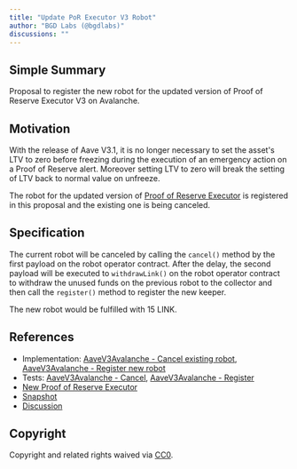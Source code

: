 ```yaml
---
title: "Update PoR Executor V3 Robot"
author: "BGD Labs (@bgdlabs)"
discussions: ""
---
```


## Simple Summary

Proposal to register the new robot for the updated version of Proof of Reserve Executor V3 on Avalanche.

## Motivation

With the release of Aave V3.1, it is no longer necessary to set the asset's LTV to zero before freezing during the execution of an emergency action on a Proof of Reserve alert. Moreover setting LTV to zero will break the setting of LTV back to normal value on unfreeze.

The robot for the updated version of [Proof of Reserve Executor](https://snowscan.xyz/address/0xb94e515615c244ab25f7a6e592e3cb7ee31e99f4) is registered in this proposal and the existing one is being canceled.

## Specification

The current robot will be canceled by calling the `cancel()` method by the first payload on the robot operator contract. After the delay, the second payload will be executed to `withdrawLink()` on the robot operator contract to withdraw the unused funds on the previous robot to the collector and then call the `register()` method to register the new keeper.

The new robot would be fulfilled with 15 LINK.

## References

- Implementation: [AaveV3Avalanche - Cancel existing robot](https://github.com/bgd-labs/aave-proposals-v3/blob/main/src/20240617_AaveV3Avalanche_UpdatePoRExecutorV3Robot/AaveV3Avalanche_UpdatePoRExecutorV3RobotCancel_20240617.sol), [AaveV3Avalanche - Register new robot](https://github.com/bgd-labs/aave-proposals-v3/blob/main/src/20240617_AaveV3Avalanche_UpdatePoRExecutorV3Robot/AaveV3Avalanche_UpdatePoRExecutorV3RobotRegister_20240617.sol)
- Tests: [AaveV3Avalanche - Cancel](https://github.com/bgd-labs/aave-proposals-v3/blob/main/src/20240617_AaveV3Avalanche_UpdatePoRExecutorV3Robot/AaveV3Avalanche_UpdatePoRExecutorV3RobotCancel_20240617.t.sol), [AaveV3Avalanche - Register](https://github.com/bgd-labs/aave-proposals-v3/blob/main/src/20240617_AaveV3Avalanche_UpdatePoRExecutorV3Robot/AaveV3Avalanche_UpdatePoRExecutorV3RobotRegister_20240617.t.sol)
- [New Proof of Reserve Executor](https://snowscan.xyz/address/0xb94e515615c244ab25f7a6e592e3cb7ee31e99f4)
- [Snapshot](TODO)
- [Discussion](TODO)

## Copyright

Copyright and related rights waived via [CC0](https://creativecommons.org/publicdomain/zero/1.0/).
